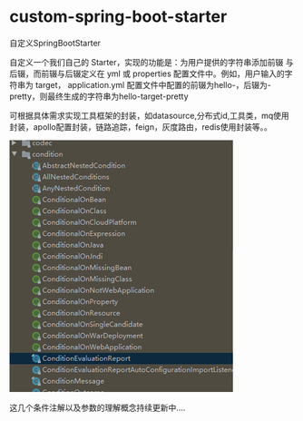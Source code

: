 # custom-spring-boot-starter
自定义SpringBootStarter

自定义一个我们自己的 Starter，实现的功能是：为用户提供的字符串添加前辍 与后辍，而前辍与后辍定义在 yml 或 properties 配置文件中。例如，用户输入的字符串为 target， application.yml 配置文件中配置的前辍为hello-，后辍为-pretty，则最终生成的字符串为hello-target-pretty

可根据具体需求实现工具框架的封装，如datasource,分布式id,工具类，mq使用封装，apollo配置封装，链路追踪，feign，灰度路由，redis使用封装等。。

![image-20220812113310438](./asset/image-20220812113310438.png)

这几个条件注解以及参数的理解概念持续更新中....
